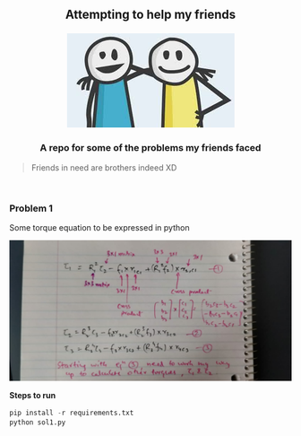 <h2 align="center">

 Attempting to help my friends

</h2>

<p align="center">
<img src="./static/friends.jpeg">
</p>

<h3 align="center">
A repo for some of the problems my friends faced
</h3>


> Friends in need are brothers indeed XD

<br>

### Problem 1
Some torque equation to be expressed in python

![eqns](./static/sol1.jpeg)

**Steps to run**

```python
pip install -r requirements.txt
python sol1.py
```
